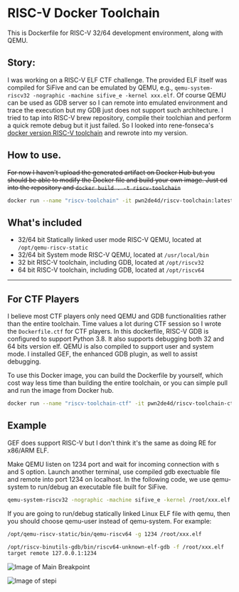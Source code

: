 # RISC-V Docker Toolchain

This is Dockerfile for RISC-V 32/64 development environment, along with QEMU.

## Story:

I was working on a RISC-V ELF CTF challenge. The provided ELF itself was compiled 
for SiFive and can be emulated by QEMU, e.g., `qemu-system-riscv32 -nographic -machine sifive_e -kernel xxx.elf`. 
Of course QEMU can be used as GDB server so I can remote into emulated environment 
and trace the execution but my GDB just does not support such architecture. I tried 
to tap into RISC-V brew repository, compile their toolchian and perform a quick 
remote debug but it just failed. So I looked into rene-fonseca's [docker version RISC-V 
toolchain](https://github.com/rene-fonseca/docker-riscv) and rewrote into my version. 


## How to use.

~~For now I haven't upload the generated artifact on Docker Hub but you should be able 
to modify the Docker file and build your own image. Just cd into the repository and 
`docker build . -t riscv-toolchain`~~

```bash
docker run --name "riscv-toolchain" -it pwn2de4d/riscv-toolchain:latest
```

## What's included 

* 32/64 bit Statically linked user mode RISC-V QEMU, located at `/opt/qemu-riscv-static`
* 32/64 bit System mode RISC-V QEMU, located at `/usr/local/bin`
* 32 bit RISC-V toolchain, including GDB, located at `/opt/riscv32`
* 64 bit RISC-V toolchain, including GDB, located at `/opt/riscv64`

---

## For CTF Players

I believe most CTF players only need QEMU and GDB functionalities rather than the entire 
toolchain. Time values a lot during CTF session so I wrote the `Dockerfile.ctf` for CTF 
players. In this dockerfile, RISC-V GDB is configured to support Python 3.8. It also 
supports debugging both 32 and 64 bits version elf. QEMU is also compiled to support 
user and system mode. I installed GEF, the enhanced GDB plugin, as well to assist debugging.

To use this Docker image, you can build the Dockerfile by yourself, which cost way less 
time than building the entire toolchain, or you can simple pull and run the image from 
Docker hub. 

```bash
docker run --name "riscv-toolchain-ctf" -it pwn2de4d/riscv-toolchain-ctf:latest
```

## Example

GEF does support RISC-V but I don't think it's the same as doing RE for x86/ARM ELF.

Make QEMU listen on 1234 port and wait for incoming connection with s and S option. Launch another 
terminal, use compiled gdb exectuable file and remote into port 1234 on localhost. In the 
following code, we use qemu-system to run/debug an executable file built for SiFive. 

```bash
qemu-system-riscv32 -nographic -machine sifive_e -kernel /root/xxx.elf  -s -S
```

If you are going to run/debug statically linked Linux ELF file with qemu, then you should 
choose qemu-user instead of qemu-system. For example:

```bash
/opt/qemu-riscv-static/bin/qemu-riscv64 -g 1234 /root/xxx.elf 
```

```bash
/opt/riscv-binutils-gdb/bin/riscv64-unknown-elf-gdb -f /root/xxx.elf
target remote 127.0.0.1:1234
```

![Image of Main Breakpoint](https://raw.githubusercontent.com/niklaus520/RISCVDockerEnv/master/images/main_breakpoint.png)


![Image of stepi](https://raw.githubusercontent.com/niklaus520/RISCVDockerEnv/master/images/stepi.png)
